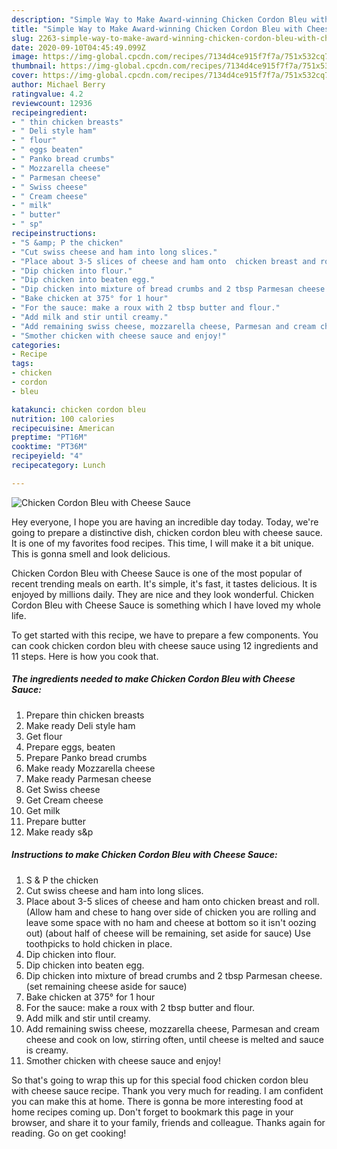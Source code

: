 ```yaml
---
description: "Simple Way to Make Award-winning Chicken Cordon Bleu with Cheese Sauce"
title: "Simple Way to Make Award-winning Chicken Cordon Bleu with Cheese Sauce"
slug: 2263-simple-way-to-make-award-winning-chicken-cordon-bleu-with-cheese-sauce
date: 2020-09-10T04:45:49.099Z
image: https://img-global.cpcdn.com/recipes/7134d4ce915f7f7a/751x532cq70/chicken-cordon-bleu-with-cheese-sauce-recipe-main-photo.jpg
thumbnail: https://img-global.cpcdn.com/recipes/7134d4ce915f7f7a/751x532cq70/chicken-cordon-bleu-with-cheese-sauce-recipe-main-photo.jpg
cover: https://img-global.cpcdn.com/recipes/7134d4ce915f7f7a/751x532cq70/chicken-cordon-bleu-with-cheese-sauce-recipe-main-photo.jpg
author: Michael Berry
ratingvalue: 4.2
reviewcount: 12936
recipeingredient:
- " thin chicken breasts"
- " Deli style ham"
- " flour"
- " eggs beaten"
- " Panko bread crumbs"
- " Mozzarella cheese"
- " Parmesan cheese"
- " Swiss cheese"
- " Cream cheese"
- " milk"
- " butter"
- " sp"
recipeinstructions:
- "S &amp; P the chicken"
- "Cut swiss cheese and ham into long slices."
- "Place about 3-5 slices of cheese and ham onto  chicken breast and roll. (Allow ham and chese to hang over side of  chicken you are rolling and leave some space with no ham and cheese at bottom so it isn&#39;t oozing out) (about half of cheese will be remaining, set aside for sauce) Use toothpicks to hold chicken in place."
- "Dip chicken into flour."
- "Dip chicken into beaten egg."
- "Dip chicken into mixture of bread crumbs and 2 tbsp Parmesan cheese.(set remaining cheese aside for sauce)"
- "Bake chicken at 375° for 1 hour"
- "For the sauce: make a roux with 2 tbsp butter and flour."
- "Add milk and stir until creamy."
- "Add remaining swiss cheese, mozzarella cheese, Parmesan and cream cheese and cook on low, stirring often, until cheese is melted and sauce is creamy."
- "Smother chicken with cheese sauce and enjoy!"
categories:
- Recipe
tags:
- chicken
- cordon
- bleu

katakunci: chicken cordon bleu 
nutrition: 100 calories
recipecuisine: American
preptime: "PT16M"
cooktime: "PT36M"
recipeyield: "4"
recipecategory: Lunch

---
```



![Chicken Cordon Bleu with Cheese Sauce](https://img-global.cpcdn.com/recipes/7134d4ce915f7f7a/751x532cq70/chicken-cordon-bleu-with-cheese-sauce-recipe-main-photo.jpg)

Hey everyone, I hope you are having an incredible day today. Today, we're going to prepare a distinctive dish, chicken cordon bleu with cheese sauce. It is one of my favorites food recipes. This time, I will make it a bit unique. This is gonna smell and look delicious.

Chicken Cordon Bleu with Cheese Sauce is one of the most popular of recent trending meals on earth. It's simple, it's fast, it tastes delicious. It is enjoyed by millions daily. They are nice and they look wonderful. Chicken Cordon Bleu with Cheese Sauce is something which I have loved my whole life.




To get started with this recipe, we have to prepare a few components. You can cook chicken cordon bleu with cheese sauce using 12 ingredients and 11 steps. Here is how you cook that.

<!--inarticleads1-->

##### The ingredients needed to make Chicken Cordon Bleu with Cheese Sauce:

1. Prepare  thin chicken breasts
1. Make ready  Deli style ham
1. Get  flour
1. Prepare  eggs, beaten
1. Prepare  Panko bread crumbs
1. Make ready  Mozzarella cheese
1. Make ready  Parmesan cheese
1. Get  Swiss cheese
1. Get  Cream cheese
1. Get  milk
1. Prepare  butter
1. Make ready  s&amp;p




<!--inarticleads2-->

##### Instructions to make Chicken Cordon Bleu with Cheese Sauce:

1. S &amp; P the chicken
1. Cut swiss cheese and ham into long slices.
1. Place about 3-5 slices of cheese and ham onto  chicken breast and roll. (Allow ham and chese to hang over side of  chicken you are rolling and leave some space with no ham and cheese at bottom so it isn&#39;t oozing out) (about half of cheese will be remaining, set aside for sauce) Use toothpicks to hold chicken in place.
1. Dip chicken into flour.
1. Dip chicken into beaten egg.
1. Dip chicken into mixture of bread crumbs and 2 tbsp Parmesan cheese.(set remaining cheese aside for sauce)
1. Bake chicken at 375° for 1 hour
1. For the sauce: make a roux with 2 tbsp butter and flour.
1. Add milk and stir until creamy.
1. Add remaining swiss cheese, mozzarella cheese, Parmesan and cream cheese and cook on low, stirring often, until cheese is melted and sauce is creamy.
1. Smother chicken with cheese sauce and enjoy!




So that's going to wrap this up for this special food chicken cordon bleu with cheese sauce recipe. Thank you very much for reading. I am confident you can make this at home. There is gonna be more interesting food at home recipes coming up. Don't forget to bookmark this page in your browser, and share it to your family, friends and colleague. Thanks again for reading. Go on get cooking!
